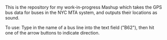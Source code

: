 This is the repository for my work-in-progress Mashup which takes the GPS 
bus data for buses in the NYC MTA system, and outputs their locations as
sound. 

To use: Type in the name of a bus line into the text field ("B62"), then hit
one of the arrow buttons to indicate direction.  

 
